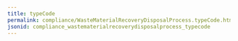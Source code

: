```yaml
---
title: typeCode
permalink: compliance/WasteMaterialRecoveryDisposalProcess.typeCode.html
jsonid: compliance_wastematerialrecoverydisposalprocess_typecode
---
```

